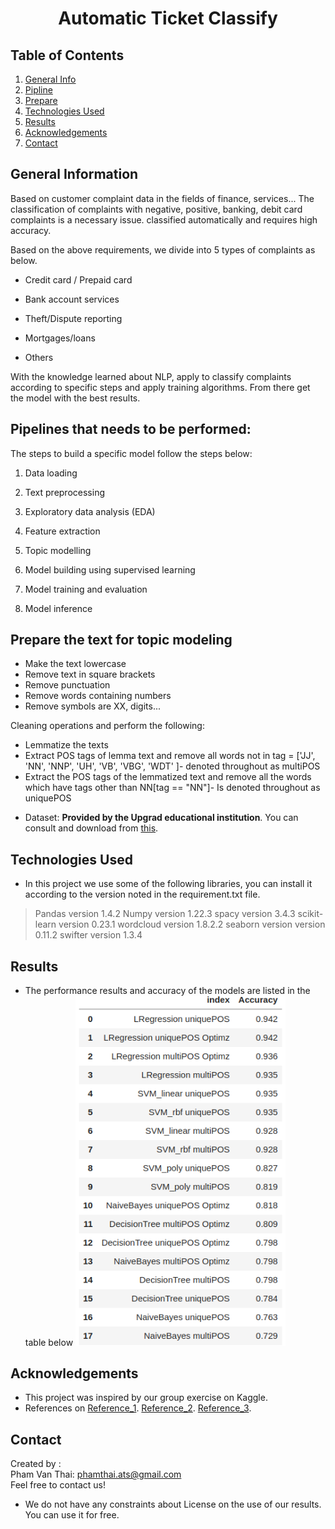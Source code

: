 # <center>Automatic Ticket Classify</center>

## Table of Contents
1. [General Info](#general-information)
2. [Pipline](#pipelines-that-needs-to-be-performed)
3. [Prepare](#prepare-the-text-for-topic-modeling)
4. [Technologies Used](#technologies-used)
5. [Results](#results)
6. [Acknowledgements](#acknowledgements)
7. [Contact](#contact)

<!-- You can include any other section that is pertinent to your problem -->

## General Information
Based on customer complaint data in the fields of finance, services... 
The classification of complaints with negative, positive, banking, debit card complaints is a necessary issue. classified automatically and requires high accuracy.

Based on the above requirements, we divide into 5 types of complaints as below.

* Credit card / Prepaid card

* Bank account services

* Theft/Dispute reporting

* Mortgages/loans

* Others 


With the knowledge learned about NLP, apply to classify complaints according to specific steps and apply training algorithms. 
From there get the model with the best results.

## Pipelines that needs to be performed:

The steps to build a specific model follow the steps below:

1.  Data loading

2. Text preprocessing

3. Exploratory data analysis (EDA)

4. Feature extraction

5. Topic modelling 

6. Model building using supervised learning

7. Model training and evaluation

8. Model inference

## Prepare the text for topic modeling
* Make the text lowercase
* Remove text in square brackets
* Remove punctuation
* Remove words containing numbers
* Remove symbols are XX, digits...

Cleaning operations and perform the following:
* Lemmatize the texts
* Extract POS tags of lemma text and remove all words not in tag = ['JJ', 'NN', 'NNP', 'UH', 'VB', 'VBG', 'WDT' ]- denoted throughout as multiPOS
* Extract the POS tags of the lemmatized text and remove all the words which have tags other than NN[tag == "NN"]- Is denoted throughout as uniquePOS

- Dataset: __Provided by the Upgrad educational institution__. You can consult and download from [this](https://drive.google.com/file/d/1ETUMAYXD1kpi3ntrhDxDVdkK5WqtMpQ3/view?usp=sharing).

## Technologies Used
* In this project we use some of the following libraries, you can install it according to the version noted in the requirement.txt file.
> Pandas version 1.4.2
Numpy version 	    1.22.3
spacy version       3.4.3
scikit-learn version 0.23.1
wordcloud version           1.8.2.2
seaborn version version     0.11.2
swifter version             1.3.4

## Results
- The performance results and accuracy of the models are listed in the table below
    <img src="model_capture.png" width="70%" height="70%">

## Acknowledgements
- This project was inspired by our group exercise on Kaggle.
- References on [Reference_1](https://www.kaggle.com/datasets/venkatasubramanian/automatic-ticket-classification).  [Reference_2](https://www.kaggle.com/datasets/abhishek14398/automatic-ticket-classification-dataset). [Reference_3](https://www.kaggle.com/code/rajivaiml/automatic-ticket-classification-using-nmf). 


## Contact

Created by :</br>Pham Van Thai: phamthai.ats@gmail.com</br>Feel free to contact us!
- We do not have any constraints about License on the use of our results. You can use it for free.